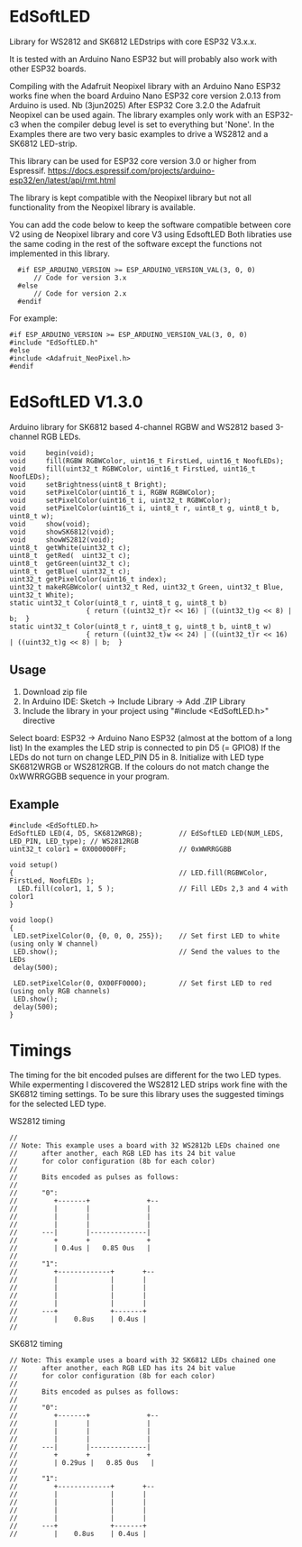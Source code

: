 # EdSoftLED
Library for WS2812 and SK6812 LEDstrips with core ESP32 V3.x.x.

It is tested with an Arduino Nano ESP32 but will probably also work with other ESP32 boards.

Compiling with the Adafruit Neopixel library with an Arduino Nano ESP32 works fine when the board Arduino Nano ESP32 core version 2.0.13 from Arduino is used. 
Nb (3jun2025) After ESP32 Core 3.2.0 the Adafruit Neopixel can be used again. The library examples only work with an ESP32-c3 when the compiler debug level is set to everything but 'None'. 
In the Examples there are two very basic examples to drive a WS2812 and a SK6812 LED-strip. 


This library can be used for ESP32 core version 3.0 or higher from Espressif.
https://docs.espressif.com/projects/arduino-esp32/en/latest/api/rmt.html

The library is kept compatible with the Neopixel library but not all functionality from the Neopixel library is available.

You can add the code below to keep the software compatible between core V2 using de Neopixel library and core V3 using EdsoftLED
Both libraties use the same coding in the rest of the software except the functions not implemented in this library.

```
  #if ESP_ARDUINO_VERSION >= ESP_ARDUINO_VERSION_VAL(3, 0, 0)
      // Code for version 3.x
  #else
      // Code for version 2.x
  #endif
```
For example:
 ```
#if ESP_ARDUINO_VERSION >= ESP_ARDUINO_VERSION_VAL(3, 0, 0)
#include "EdSoftLED.h"
#else
#include <Adafruit_NeoPixel.h>
#endif
```

# EdSoftLED V1.3.0
Arduino library for SK6812 based 4-channel RGBW and WS2812 based 3-channel RGB LEDs.

```
void     begin(void);
void     fill(RGBW RGBWColor, uint16_t FirstLed, uint16_t NoofLEDs);	
void     fill(uint32_t RGBWColor, uint16_t FirstLed, uint16_t NoofLEDs);
void     setBrightness(uint8_t Bright);
void     setPixelColor(uint16_t i, RGBW RGBWColor);	
void     setPixelColor(uint16_t i, uint32_t RGBWColor);
void     setPixelColor(uint16_t i, uint8_t r, uint8_t g, uint8_t b, uint8_t w); 
void     show(void);
void     showSK6812(void);
void     showWS2812(void);	
uint8_t  getWhite(uint32_t c);
uint8_t  getRed(  uint32_t c);
uint8_t  getGreen(uint32_t c);
uint8_t  getBlue( uint32_t c);	
uint32_t getPixelColor(uint16_t index);
uint32_t makeRGBWcolor( uint32_t Red, uint32_t Green, uint32_t Blue, uint32_t White);	
static uint32_t Color(uint8_t r, uint8_t g, uint8_t b)
                   { return ((uint32_t)r << 16) | ((uint32_t)g << 8) | b;  }
static uint32_t Color(uint8_t r, uint8_t g, uint8_t b, uint8_t w)
                   { return ((uint32_t)w << 24) | ((uint32_t)r << 16) | ((uint32_t)g << 8) | b;  }		
```

## Usage
1. Download zip file
2. In Arduino IDE: Sketch -> Include Library -> Add .ZIP Library
3. Include the library in your project using "#include <EdSoftLED.h>" directive

Select board: ESP32 -> Arduino Nano ESP32 (almost at the bottom of a long list)
In the examples the LED strip is connected to pin D5 (= GPIO8)
If the LEDs do not turn on change LED_PIN D5 in 8.
Initialize with LED type  SK6812WRGB or WS2812RGB.
If the colours do not match change the 0xWWRRGGBB sequence in your program.

## Example
```
#include <EdSoftLED.h>
EdSoftLED LED(4, D5, SK6812WRGB);         // EdSoftLED LED(NUM_LEDS, LED_PIN, LED_type); // WS2812RGB
uint32_t color1 = 0X000000FF;             // 0xWWRRGGBB  

void setup() 
{                                         // LED.fill(RGBWColor, FirstLed, NoofLEDs );
  LED.fill(color1, 1, 5 );                // Fill LEDs 2,3 and 4 with color1 
}

void loop() 
{  
 LED.setPixelColor(0, {0, 0, 0, 255});    // Set first LED to white (using only W channel)
 LED.show();                              // Send the values to the LEDs
 delay(500);
  
 LED.setPixelColor(0, 0X00FF0000);        // Set first LED to red (using only RGB channels)
 LED.show();
 delay(500);
}
```

# Timings
The timing for the bit encoded pulses are different for the two LED types. While expermenting I discovered the WS2812 LED strips work fine with the SK6812 timing settings. To be sure this library uses the suggested timings for the selected LED type.

WS2812 timing
```
//
// Note: This example uses a board with 32 WS2812b LEDs chained one
//      after another, each RGB LED has its 24 bit value
//      for color configuration (8b for each color)
//
//      Bits encoded as pulses as follows:
//
//      "0":
//         +-------+              +--
//         |       |              |
//         |       |              |
//         |       |              |
//      ---|       |--------------|
//         +       +              +
//         | 0.4us |   0.85 0us   |
//
//      "1":
//         +-------------+       +--
//         |             |       |
//         |             |       |
//         |             |       |
//         |             |       |
//      ---+             +-------+
//         |    0.8us    | 0.4us |
//
```

SK6812 timing
```
// Note: This example uses a board with 32 SK6812 LEDs chained one
//      after another, each RGB LED has its 24 bit value
//      for color configuration (8b for each color)
//
//      Bits encoded as pulses as follows:
//
//      "0":
//         +-------+              +--
//         |       |              |
//         |       |              |
//         |       |              |
//      ---|       |--------------|
//         +       +              +
//         | 0.29us |   0.85 0us   |
//
//      "1":
//         +-------------+       +--
//         |             |       |
//         |             |       |
//         |             |       |
//         |             |       |
//      ---+             +-------+
//         |    0.8us    | 0.4us |
```
